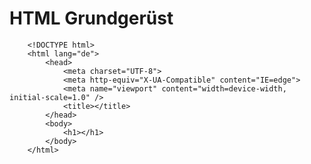 # HTML Grundgerüst


		<!DOCTYPE html> 
		<html lang="de">
			<head>
				<meta charset="UTF-8">
				<meta http-equiv="X-UA-Compatible" content="IE=edge">
				<meta name="viewport" content="width=device-width, initial-scale=1.0" />
				<title></title>
			</head>
			<body>
				<h1></h1>
			</body>
		</html>
